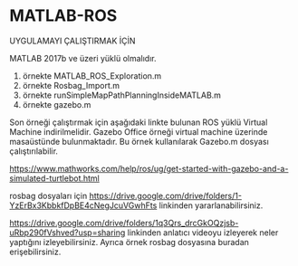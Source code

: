 # MATLAB-ROS



UYGULAMAYI ÇALIŞTIRMAK İÇİN

MATLAB 2017b ve üzeri yüklü olmalıdır.
1. örnekte MATLAB_ROS_Exploration.m
2. örnekte Rosbag_Import.m
3. örnekte runSimpleMapPathPlanningInsideMATLAB.m
4. örnekte gazebo.m

Son örneği çalıştırmak için aşağıdaki linkte bulunan ROS yüklü Virtual Machine indirilmelidir.
Gazebo Office örneği virtual machine üzerinde masaüstünde bulunmaktadır. Bu örnek kullanılarak Gazebo.m dosyası çalıştırılabilir.

https://www.mathworks.com/help/ros/ug/get-started-with-gazebo-and-a-simulated-turtlebot.html

rosbag dosyaları için https://drive.google.com/drive/folders/1-YzErBx3KbbkfDpBE4cNegJcuVGwhFts linkinden yararlanabilirsiniz.

https://drive.google.com/drive/folders/1q3Qrs_drcGkOQzjsb-uRbp290fVshved?usp=sharing linkinden anlatıcı videoyu izleyerek neler yaptığını izleyebilirsiniz.  Ayrıca örnek rosbag dosyasına buradan erişebilirsiniz.
